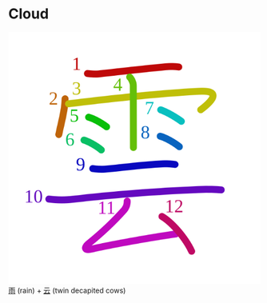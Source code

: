 # Cloud
![96f2](Kanji/kanji-colorize/96f2.svg)
[雨](Kanji/kanji-dict/雨.md) (rain) + [云](Kanji/kanji-dict/云.md) (twin decapited cows) 